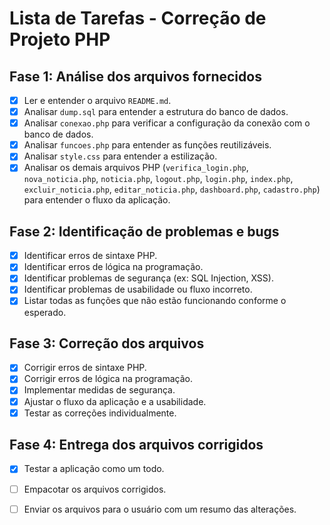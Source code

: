 # Lista de Tarefas - Correção de Projeto PHP

## Fase 1: Análise dos arquivos fornecidos

- [x] Ler e entender o arquivo `README.md`.
- [x] Analisar `dump.sql` para entender a estrutura do banco de dados.
- [x] Analisar `conexao.php` para verificar a configuração da conexão com o banco de dados.
- [x] Analisar `funcoes.php` para entender as funções reutilizáveis.
- [x] Analisar `style.css` para entender a estilização.
- [x] Analisar os demais arquivos PHP (`verifica_login.php`, `nova_noticia.php`, `noticia.php`, `logout.php`, `login.php`, `index.php`, `excluir_noticia.php`, `editar_noticia.php`, `dashboard.php`, `cadastro.php`) para entender o fluxo da aplicação.

## Fase 2: Identificação de problemas e bugs

- [x] Identificar erros de sintaxe PHP.
- [x] Identificar erros de lógica na programação.
- [x] Identificar problemas de segurança (ex: SQL Injection, XSS).
- [x] Identificar problemas de usabilidade ou fluxo incorreto.
- [x] Listar todas as funções que não estão funcionando conforme o esperado.

## Fase 3: Correção dos arquivos

- [x] Corrigir erros de sintaxe PHP.
- [x] Corrigir erros de lógica na programação.
- [x] Implementar medidas de segurança.
- [x] Ajustar o fluxo da aplicação e a usabilidade.
- [x] Testar as correções individualmente.

## Fase 4: Entrega dos arquivos corrigidos

- [x] Testar a aplicação como um todo.
- [ ] Empacotar os arquivos corrigidos.
- [ ] Enviar os arquivos para o usuário com um resumo das alterações.

